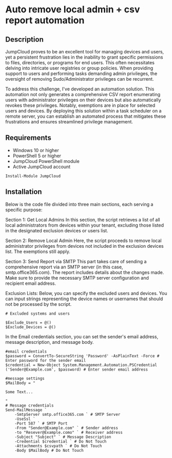 # Auto remove local admin + csv report automation

## Description
JumpCloud proves to be an excellent tool for managing devices and users, yet a persistent frustration lies in the inability to grant specific permissions to files, directories, or programs for end users. This often necessitates delving into intricate user registries or group policies. When providing support to users and performing tasks demanding admin privileges, the oversight of removing Sudo/Administrator privileges can be recurrent.

To address this challenge, I've developed an automation solution. This automation not only generates a comprehensive CSV report enumerating users with administrator privileges on their devices but also automatically revokes these privileges. Notably, exemptions are in place for selected users and devices. By deploying this solution within a task scheduler on a remote server, you can establish an automated process that mitigates these frustrations and ensures streamlined privilege management.
## Requirements
- Windows 10 or higher 
- PowerShell 5 or higher
- JumpCloud PowerShell module
- Active JumpCloud account 
```nh
Install-Module JumpCloud
```
## Installation
Below is the code file divided into three main sections, each serving a specific purpose:

Section 1: Get Local Admins
In this section, the script retrieves a list of all local administrators from devices within your tenant, excluding those listed in the designated exclusion devices or users list.

Section 2: Remove Local Admin
Here, the script proceeds to remove local administrator privileges from devices not included in the exclusion devices list. The exemptions still apply.

Section 3: Send Report via SMTP
This part takes care of sending a comprehensive report via an SMTP server (in this case, smtp.office365.com). The report includes details about the changes made. Make sure to provide the necessary SMTP server configuration and recipient email address.

Exclusion Lists:
Below, you can specify the excluded users and devices. You can input strings representing the device names or usernames that should not be processed by the script.

```nh
# Excluded systems and users

$Exclude_Users = @()
$Exclude_Devices = @()
```

In the Email credentials section, you can set the sender's email address, message description, and message body.
```nh
#email credentials
$password = ConvertTo-SecureString 'Password' -AsPlainText -Force # Enter password for the sender email
$credential = New-Object System.Management.Automation.PSCredential ('Sender@Example.com', $password) # Enter sender email address

#message settings 
$MailBody = "
              
Some Text...

"
# Message credentials
Send-MailMessage `
    -SmtpServer smtp.office365.com ` # SMTP Server
    -UseSsl `
    -Port 587 ` # SMTP Port
    -From "Sender@Example.com" ` # Sender address
    -to "Resever@Example.como" ` # Receiver address
    -Subject "Subject" ` # Message Description 
    -Credential $credential ` # Do Not Touch
    -Attachments $csvpath ` # Do Not Touch
    -Body $MailBody # Do Not Touch
```
